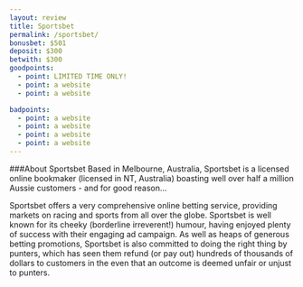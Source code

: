 ```yaml
---
layout: review
title: Sportsbet
permalink: /sportsbet/
bonusbet: $501
deposit: $300
betwith: $300
goodpoints:
  - point: LIMITED TIME ONLY!
  - point: a website
  - point: a website

badpoints:
  - point: a website
  - point: a website
  - point: a website
  - point: a website
---
```


###About Sportsbet
Based in Melbourne, Australia, Sportsbet is a licensed online bookmaker (licensed in NT, Australia) boasting well over half a million Aussie customers - and for good reason... 

Sportsbet offers a very comprehensive online betting service, providing markets on racing and sports from all over the globe. Sportsbet is well known for its cheeky (borderline irreverent!) humour, having enjoyed plenty of success with their engaging ad campaign. As well as heaps of generous betting promotions, Sportsbet is also committed to doing the right thing by punters, which has seen them refund (or pay out) hundreds of thousands of dollars to customers in the even that an outcome is deemed unfair or unjust to punters.